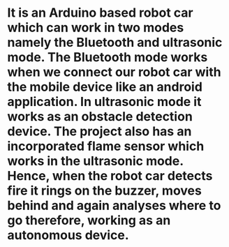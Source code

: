 # It is an Arduino based robot car which can work in two modes namely the Bluetooth and ultrasonic mode. The Bluetooth mode works when we connect our robot car with the mobile device like an android application. In ultrasonic mode it works as an obstacle detection device. The project also has an incorporated flame sensor which works in the ultrasonic mode. Hence, when the robot car detects fire it rings on the buzzer, moves behind and again analyses where to go therefore, working as an autonomous device.
